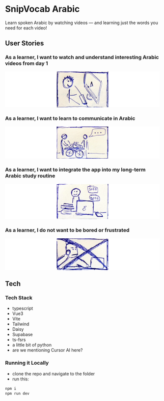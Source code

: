 # SnipVocab Arabic

Learn spoken Arabic by watching videos — and learning just the words you need for each video!

## User Stories

### As a learner, I want to watch and understand interesting Arabic videos from day 1

![](doc/img/us0.webp)

### As a learner, I want to learn to communicate in Arabic 

![](doc/img/us1.webp)

### As a learner, I want to integrate the app into my long-term Arabic study routine

![](doc/img/us2.webp)

### As a learner, I do not want to be bored or frustrated

![](doc/img/us3.webp)

## Tech
### Tech Stack 

- typescript
- Vue3
- Vite
- Tailwind
- Daisy
- Supabase
- ts-fsrs
- a little bit of python
- are we mentioning Cursor AI here?

### Running it Locally

- clone the repo and navigate to the folder
- run this:

```
npm i
npm run dev
```